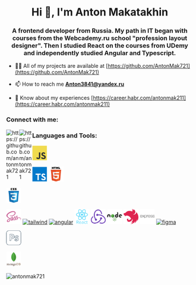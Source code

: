 <h1 align="center">Hi 👋, I'm Anton Makatakhin</h1>
<h3 align="center">A frontend developer from Russia. My path in IT began with courses from the Webcademy.ru school "profession layout designer". Then I studied React on the courses from UDemy and independently studied Angular and Typescript.</h3>

- 👨‍💻 All of my projects are available at [https://github.com/AntonMak721](https://github.com/AntonMak721)

- 📫 How to reach me **Anton3841@yandex.ru**

- 📄 Know about my experiences [https://career.habr.com/antonmak211](https://career.habr.com/antonmak211)

<h3 align="left">Connect with me:</h3>
<p align="left">
  <a href="https://teleg.run/AntonMakDev" rel="nofollow"><img align="left" alt="https://github.com/antonmak721" width="35px" src="https://camo.githubusercontent.com/69b0b84……74652d6…" data-canonical-src="https://img.icons8.com/cute-clipart/64/000000/telegram-app.png" style="max-width: 100%;"></a>
 
  <a href="https://vk.com/tony3841" rel="nofollow"> <img align="left" alt="https://github.com/antonmak721" width="35px" src="https://camo.githubusercontent.com/1910c1b……73382e6…" data-canonical-src="https://img.icons8.com/color/48/000000/vk-circled.png" style="max-width: 100%;"> </a>
  
 
</p>

<h3 align="left">Languages and Tools:</h3>
<p align="left">

  
  <a href="https://developer.mozilla.org/en-US/docs/Web/JavaScript" target="_blank" rel="noreferrer"><img src="https://raw.githubusercontent.com/devicons/devicon/master/icons/javascript/javascript-original.svg" alt="javascript" width="40" height="40"/></a>
  
  <a href="https://www.typescriptlang.org/" target="_blank" rel="noreferrer"><img src="https://raw.githubusercontent.com/devicons/devicon/master/icons/typescript/typescript-original.svg" alt="typescript" width="40" height="40"/></a>
   <a href="https://www.w3.org/html/" target="_blank" rel="noreferrer"><img src="https://raw.githubusercontent.com/devicons/devicon/master/icons/html5/html5-original-wordmark.svg" alt="html5" width="40" height="40"/></a>
    
  <a href="https://www.w3schools.com/css/" target="_blank" rel="noreferrer"><img src="https://raw.githubusercontent.com/devicons/devicon/master/icons/css3/css3-original-wordmark.svg" alt="css3" width="40" height="40"/></a>
 
 <a href="https://sass-lang.com" target="_blank" rel="noreferrer"><img src="https://raw.githubusercontent.com/devicons/devicon/master/icons/sass/sass-original.svg" alt="sass" width="40" height="40"/></a>
  <a href="https://tailwindcss.com/" target="_blank" rel="noreferrer"><img src="https://www.vectorlogo.zone/logos/tailwindcss/tailwindcss-icon.svg" alt="tailwind" width="40" height="40"/></a>
  <a href="https://angular.io" target="_blank" rel="noreferrer"><img src="https://angular.io/assets/images/logos/angular/angular.svg" alt="angular" width="40" height="40"/></a>
  <a href="https://reactjs.org/" target="_blank" rel="noreferrer"><img src="https://raw.githubusercontent.com/devicons/devicon/master/icons/react/react-original-wordmark.svg" alt="react" width="40" height="40"/></a>
  <a href="https://redux.js.org" target="_blank" rel="noreferrer"><img src="https://raw.githubusercontent.com/devicons/devicon/master/icons/redux/redux-original.svg" alt="redux" width="40" height="40"/></a>
  <a href="https://nodejs.org" target="_blank" rel="noreferrer"><img src="https://raw.githubusercontent.com/devicons/devicon/master/icons/nodejs/nodejs-original-wordmark.svg" alt="nodejs" width="40" height="40"/></a>
  <a href="https://nestjs.com/" target="_blank" rel="noreferrer"><img src="https://raw.githubusercontent.com/devicons/devicon/master/icons/nestjs/nestjs-plain.svg" alt="nestjs" width="40" height="40"/></a>
   <a href="https://expressjs.com" target="_blank" rel="noreferrer"><img src="https://raw.githubusercontent.com/devicons/devicon/master/icons/express/express-original-wordmark.svg" alt="express" width="40" height="40"/></a>
  <a href="https://www.figma.com/" target="_blank" rel="noreferrer"><img src="https://www.vectorlogo.zone/logos/figma/figma-icon.svg" alt="figma" width="40" height="40"/></a>
  
  <a href="https://www.photoshop.com/en" target="_blank" rel="noreferrer"><img src="https://raw.githubusercontent.com/devicons/devicon/master/icons/photoshop/photoshop-line.svg" alt="photoshop" width="40" height="40"/></a> 
  
  
  
  
  <a href="https://www.mongodb.com/" target="_blank" rel="noreferrer"><img src="https://raw.githubusercontent.com/devicons/devicon/master/icons/mongodb/mongodb-original-wordmark.svg" alt="mongodb" width="40" height="40"/></a>
</p>

<p><img align="center" src="https://github-readme-stats.vercel.app/api/top-langs?username=antonmak721&show_icons=true&title_color=999999&text_color=adadad&bg_color=a3a3a3&hide_border=true&locale=en&layout=compact" alt="antonmak721" /></p>
